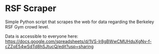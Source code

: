 # RSF Scraper
 Simple Python script that scrapes the web for data regarding the Berkeley RSF Gym crowd level.
 
 Data is accessible to everyone here:
 https://docs.google.com/spreadsheets/d/1VS-lr8gBWwCMUHduXgNv-f-cZZqE54wSdTd8hSJtucQ/edit?usp=sharing
